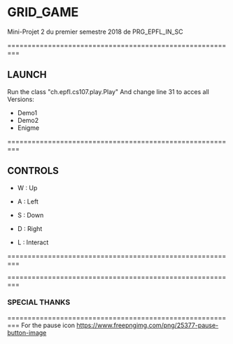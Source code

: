 # GRID_GAME
Mini-Projet 2 du premier semestre 2018 de PRG_EPFL_IN_SC

=========================================================
## LAUNCH

Run the class "ch.epfl.cs107.play.Play"
And change line 31 to acces all Versions:
* Demo1
* Demo2
* Enigme

=========================================================
## CONTROLS

- W : Up
- A : Left
- S : Down
- D : Right

- L : Interact

=========================================================


=========================================================
### SPECIAL THANKS
=========================================================
For the pause icon
https://www.freepngimg.com/png/25377-pause-button-image

